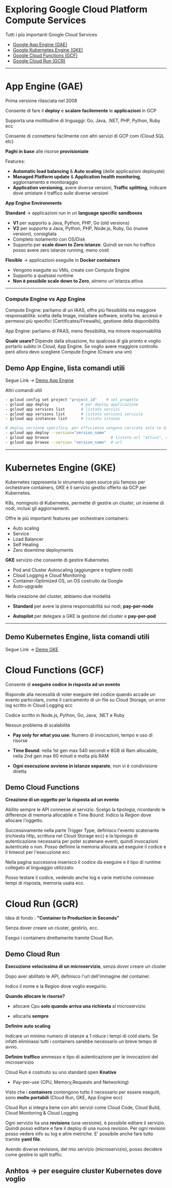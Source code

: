 # Exploring Google Cloud Platform Compute Services



Tutti i più importanti Google Cloud Services

- [Google App Engine (GAE)](#app-engine-gae)
- [Google Kubernetes Engine (GKE)](#kubernetes-engine-gke) 
- [Google Cloud Functions (GCF)](#cloud-functions-gcf)
- [Google Cloud Run (GCR)](#cloud-run-gcr)

----
 # App Engine (GAE)
 Prima versione rilasciata nel 2008 
 
 Consente di fare il **deploy** e **scalare facilemente** le **applicazioni** in GCP

 Supporta una moltitudine di linguaggi: Go, Java, .NET, PHP, Python, Ruby ecc

 Consente di connettersi facilmente con altri servizi di GCP com (Cloud SQL etc)
 
 **Paghi in base** alle risorse **provisioniate**

 Features:

- **Automatic load balancing**  & **Auto scaling** (delle applicazioni deployate) 
- **Managed Platform update** & **Application health monitoring**, aggiornamento e monitoraggio
- **Application versioning**, avere diverse versioni, **Traffic splitting**, indicare dove smistare il traffico sulle diverse versioni

**App Engine Environments**

**Standard** -> applicazioni run in un **language specific sandboxes**
- **V1** per supporto a Java, Python, PHP, Go (old versions)
- **V2** per supporto a Java, Python, PHP, Node.js, Ruby, Go (nuove versioni), consigliata
- Completo isolamento con OS/Disk
- Supporto per **scale down to Zero istanze**. Quindi se non ho traffico posso avere zero istanze running, meno costi

**Flexible** -> applicazioni eseguite in **Docker containers**

- Vengono eseguite su VMs, create con Compute Engine
- Supporto a qualsiasi runtime 
- **Non è possibile scale down to Zero**, almeno un'istanza attiva 
----

### Compute Engine vs App Engine

Compute Engine: parliamo di un IAAS, offre più flessibilità ma maggiore responsabilità: scelta della Image, installare software, scelta hw, accessi e permessi più specifici (Certificates/Firewalls), gestione della disponibilità

App Engine: parliamo di PAAS, meno flessibilità, ma minore responsabilità

**Quale usare?** Dipende dalla situazione, ho qualcosa di già pronto e voglio portarlo subito in Cloud, App Engine. Se voglio avere maggiore controllo però allora devo scegliere Compute Engine (Creare una vm)


## Demo App Engine, lista comandi utili
Segue Link ->  [Demo App Engine](Demo/Demo_App_Engine.md)

Altri comandi utili
```bash
- gcloud config set project "project_id"    # set progetto
- gcloud app deploy              # per deploy applicazione 
- gcloud app services list       # listato servizi
- gcloud app versions list       # listato versioni servizio
- gcloud app instances list      # listato istanze

# deploy versione specifica, per efficienza vengono caricate solo le differenze
- gcloud app deploy --version="version_name"  
- gcloud app browse                           # listato url "attivo", che eroga
- gcloud app browse --version "version_name"  # url 

```
----
# Kubernetes Engine (GKE)

Kubernetes rappresenta lo strumento open source più famoso per orchestrare containers, GKE è il servizio gestito offerto da GCP per Kubernetes.

K8s, nomignolo di Kubernetes, permette di gestire un cluster, un insieme di nodi, inclusi gli aggiornamenti.

Offre le più importanti features per orchestrare containers:
- Auto scaling
- Service 
- Load Balancer 
- Self Healing
- Zero downtime deployments

**GKE** servizio che consente di gestire Kubernetes

- Pod and Cluster Autoscaling (aggiungere e togliere nodi)
- Cloud Logging e Cloud Monitoring 
- Container-Optimized OS, un OS costruito da Google 
- Auto-upgrade 


Nella creazione del cluster, abbiamo due modalità
- **Standard** per avere la piena responsabilità sui nodi, **pay-per-node**

- **Autopilot** per delegare a GKE la gestione del cluster  e **pay-per-pod**

----

## Demo Kubernetes Engine, lista comandi utili 
Segue Link ->  [Demo GKE](Demo/Demo_GKE.md)

# Cloud Functions (GCF)
Consente di **eseguire codice in risposta ad un evento**

Risponde alla necessità di voler eseguire del codice quando accade un evento particolare, come il caricamento di un file su Cloud Storage, un error log scritto in Cloud Logging ecc

Codice scritto in Node.js, Python, Go, Java, .NET e Ruby

Nessun problema di scalabilità

- **Pay only for what you use**: Numero di invocazioni, tempo e uso di risorse

- **Time Bound**: nella 1st gen max 540 secondi e 8GB di Ram allocabile, nella 2nd gen max 60 minuti e molta più RAM

- **Ogni esecuzione avviene in istanze separate**, non vi è condivisione diretta

## Demo Cloud Functions 
**Creazione di un oggetto per la risposta ad un evento** 

 Abilito sempre le API connesse al servizio.
 Scelgo la tipologia, ricordando le differenze di memoria allocabile e Time Bound. Indico la Region dove allocare l'oggetto.

 Successivamente nella parte Trigger Type, definisco l'evento scatenante (richiesta http, scrittura nel Cloud Storage ecc) e la tipologia di autenticazione necessaria per poter scatenare eventi, quindi invocazioni autenticate o non. Posso definire la memoria allocata ad eseguire il codice e il timeout per l'esecuzione ecc
 
 Nella pagina successiva inserisco il codice da eseguire e il tipo di runtime collegato al linguaggio utilizzato.

 Posso testare il codice, vedendo anche log e varie metriche connesse: tempi di risposta, memoria usata ecc.

# Cloud Run (GCR)
Idea di fondo : **"Container to Production in Seconds"**
 
Senza dover creare un cluster, gestirlo, ecc.

Esegui i containers direttamente tramite Cloud Run.

## Demo Cloud Run

**Esecuzione velocissima di un microservizio**, senza dover creare un cluster 

Dopo aver abilitato le API, definisco l'url dell'immagine del container.

Indico il nome e la Region dove voglio eseguirlo.

**Quando allocare le risorse?**
- allocare Cpu **solo quando arriva una richiesta** al microservizio 

- allocarla **sempre**

**Definire auto scaling**

Indicare un minimo numero di istanze a 1 riduce i tempi di cold starts. Se infatti eliminassi tutti i containers sarebbe necessario un breve tempo di avvio.

**Definire traffico** ammesso e tipo di autenticazione per le invocazioni del microservizio

Cloud Run è costruito su uno standard open **Knative**
- Pay-per-use (CPU, Memory,Requests and Networking)

Visto che i **containers** contengono tutto il necessario per essere eseguiti, sono **molto portabili** (Cloud Run, GKE, App Engine ecc)

Cloud Run si integra bene con altri servizi come Cloud Code, Cloud Build, Cloud Monitoring & Cloud Logging

Ogni servizio ha una **revisions** (una versione), è possibile editare il servizio. Quindi posso editare e fare il deploy di una nuova revision. 
Per ogni revision posso vedere info su log e altre metriche. E' possibile anche fare tutto tramite **yaml file**.

Avendo diverse revisions, del mio servizio (microservizio), posso decidere come gestire lo split traffic. 

## Anhtos -> per eseguire cluster Kubernetes dove voglio

